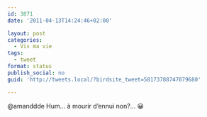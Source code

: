 ```yaml
---
id: 3871
date: '2011-04-13T14:24:46+02:00'

layout: post
categories:
  - Vis ma vie
tags:
  - tweet
format: status
publish_social: no
guid: 'http://tweets.local/?birdsite_tweet=58173788747079680'

---
```


@amanddde Hum… à mourir d’ennui non?… 😀